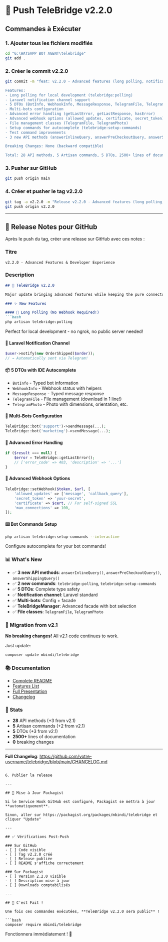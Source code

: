 # 🚀 Push TeleBridge v2.2.0

## Commandes à Exécuter

### 1. Ajouter tous les fichiers modifiés

```bash
cd "G:\WATSAPP BOT AGENT\telebridge"
git add .
```

### 2. Créer le commit v2.2.0

```bash
git commit -m "feat: v2.2.0 - Advanced features (long polling, notifications, DTOs, multi-bots)

Features:
- Long polling for local development (telebridge:polling)
- Laravel notification channel support
- 5 DTOs (BotInfo, WebhookInfo, MessageResponse, TelegramFile, TelegramPhoto)
- Multi-bots configuration
- Advanced error handling (getLastError, getLastResponse, hasError)
- Advanced webhook options (allowed_updates, certificate, secret_token)
- File management classes (TelegramFile, TelegramPhoto)
- Setup commands for autocomplete (telebridge:setup-commands)
- Test command improvements
- 3 new API methods (answerInlineQuery, answerPreCheckoutQuery, answerShippingQuery)

Breaking Changes: None (backward compatible)

Total: 28 API methods, 5 Artisan commands, 5 DTOs, 2500+ lines of documentation"
```

### 3. Pusher sur GitHub

```bash
git push origin main
```

### 4. Créer et pusher le tag v2.2.0

```bash
git tag -a v2.2.0 -m "Release v2.2.0 - Advanced features (long polling, notifications, DTOs, multi-bots)"
git push origin v2.2.0
```

---

## 📝 Release Notes pour GitHub

Après le push du tag, créer une release sur GitHub avec ces notes :

### Titre
```
v2.2.0 - Advanced Features & Developer Experience
```

### Description

```markdown
## 🚀 TeleBridge v2.2.0

Major update bringing advanced features while keeping the pure connector philosophy!

### ✨ New Features

#### 🔄 Long Polling (No Webhook Required!)
```bash
php artisan telebridge:polling
```
Perfect for local development - no ngrok, no public server needed!

#### 📢 Laravel Notification Channel
```php
$user->notify(new OrderShipped($order));
// → Automatically sent via Telegram!
```

#### 📦 5 DTOs with IDE Autocomplete
- `BotInfo` - Typed bot information
- `WebhookInfo` - Webhook status with helpers
- `MessageResponse` - Typed message response
- `TelegramFile` - File management (download in 1 line!)
- `TelegramPhoto` - Photo with dimensions, orientation, etc.

#### 🤖 Multi-Bots Configuration
```php
TeleBridge::bot('support')->sendMessage(...);
TeleBridge::bot('marketing')->sendMessage(...);
```

#### 🐛 Advanced Error Handling
```php
if ($result === null) {
    $error = TeleBridge::getLastError();
    // ['error_code' => 403, 'description' => '...']
}
```

#### 🔗 Advanced Webhook Options
```php
TeleBridge::setWebhook($token, $url, [
    'allowed_updates' => ['message', 'callback_query'],
    'secret_token' => 'your-secret',
    'certificate' => $cert, // For self-signed SSL
    'max_connections' => 100,
]);
```

#### ⌨️ Bot Commands Setup
```bash
php artisan telebridge:setup-commands --interactive
```
Configure autocomplete for your bot commands!

### 📊 What's New

- ✅ **3 new API methods**: `answerInlineQuery()`, `answerPreCheckoutQuery()`, `answerShippingQuery()`
- ✅ **2 new commands**: `telebridge:polling`, `telebridge:setup-commands`
- ✅ **5 DTOs**: Complete type safety
- ✅ **Notification channel**: Laravel standard
- ✅ **Multi-bots**: Config + facade
- ✅ **TeleBridgeManager**: Advanced facade with bot selection
- ✅ **File classes**: `TelegramFile`, `TelegramPhoto`

### 🔄 Migration from v2.1

**No breaking changes!** All v2.1 code continues to work.

Just update:
```bash
composer update mbindi/telebridge
```

### 📚 Documentation

- [Complete README](https://github.com/votre-username/telebridge/blob/main/README.md)
- [Features List](https://github.com/votre-username/telebridge/blob/main/FEATURES.md)
- [Full Presentation](https://github.com/votre-username/telebridge/blob/main/PRESENTATION.md)
- [Changelog](https://github.com/votre-username/telebridge/blob/main/CHANGELOG.md)

### 🎯 Stats

- **28** API methods (+3 from v2.1)
- **5** Artisan commands (+2 from v2.1)
- **5** DTOs (+3 from v2.1)
- **2500+** lines of documentation
- **0** breaking changes

---

**Full Changelog**: https://github.com/votre-username/telebridge/blob/main/CHANGELOG.md
```

6. Publier la release

---

## 🔄 Mise à Jour Packagist

Si le Service Hook GitHub est configuré, Packagist se mettra à jour **automatiquement**.

Sinon, aller sur https://packagist.org/packages/mbindi/telebridge et cliquer "Update"

---

## ✅ Vérifications Post-Push

### Sur GitHub
- [ ] Code visible
- [ ] Tag v2.2.0 créé
- [ ] Release publiée
- [ ] README s'affiche correctement

### Sur Packagist
- [ ] Version 2.2.0 visible
- [ ] Description mise à jour
- [ ] Downloads comptabilisés

---

## 🎉 C'est Fait !

Une fois ces commandes exécutées, **TeleBridge v2.2.0 sera public** !

```bash
composer require mbindi/telebridge
```

Fonctionnera immédiatement ! 🚀


